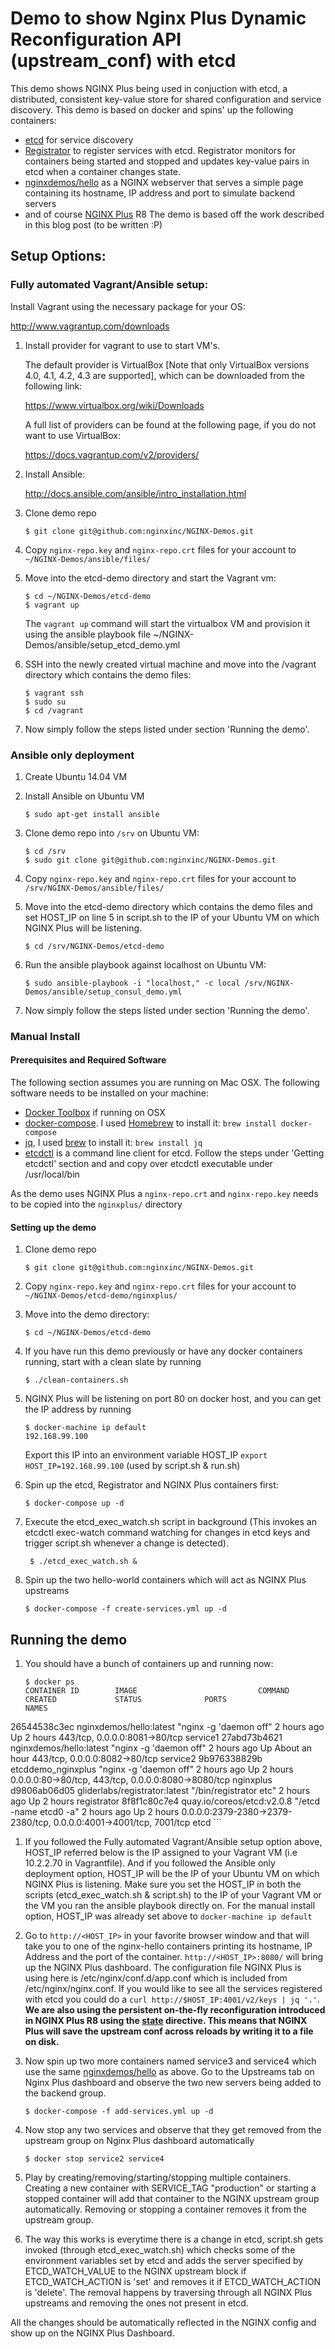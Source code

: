 # Demo to show Nginx Plus Dynamic Reconfiguration API (upstream_conf) with etcd

This demo shows NGINX Plus being used in conjuction with etcd, a distributed, consistent key-value store for shared configuration and service discovery. This demo is based on docker and spins'
up the following containers:

* [etcd](https://github.com/coreos/etcd) for service discovery
* [Registrator](https://github.com/gliderlabs/registrator) to register services with etcd. Registrator monitors for containers being started and stopped and updates key-value pairs in etcd when a container changes state.
* [nginxdemos/hello](https://hub.docker.com/r/nginxdemos/hello/) as a NGINX webserver that serves a simple page containing its hostname, IP address and port to simulate backend servers
* and of course [NGINX Plus](http://www.nginx.com/products) R8
The demo is based off the work described in this blog post (to be written :P)
 
## Setup Options:

### Fully automated Vagrant/Ansible setup:

Install Vagrant using the necessary package for your OS:

http://www.vagrantup.com/downloads

1. Install provider for vagrant to use to start VM's.  

     The default provider is VirtualBox [Note that only VirtualBox versions 4.0, 4.1, 4.2, 4.3 are supported], which can be downloaded from the following link:

     https://www.virtualbox.org/wiki/Downloads

     A full list of providers can be found at the following page, if you do not want to use VirtualBox:

     https://docs.vagrantup.com/v2/providers/

1. Install Ansible:

     http://docs.ansible.com/ansible/intro_installation.html

1. Clone demo repo

     ```$ git clone git@github.com:nginxinc/NGINX-Demos.git```

1. Copy ```nginx-repo.key``` and ```nginx-repo.crt``` files for your account to ```~/NGINX-Demos/ansible/files/```

1. Move into the etcd-demo directory and start the Vagrant vm:

     ```
     $ cd ~/NGINX-Demos/etcd-demo
     $ vagrant up
     ```
     The ```vagrant up``` command will start the virtualbox VM and provision it using the ansible playbook file ~/NGINX-Demos/ansible/setup_etcd_demo.yml

1. SSH into the newly created virtual machine and move into the /vagrant directory which contains the demo files:

     ```
     $ vagrant ssh
     $ sudo su
     $ cd /vagrant
     ```

1. Now simply follow the steps listed under section 'Running the demo'.


### Ansible only deployment

1. Create Ubuntu 14.04 VM

1. Install Ansible on Ubuntu VM

     ```
     $ sudo apt-get install ansible
     ```

1. Clone demo repo into ```/srv``` on Ubuntu VM:

     ```
     $ cd /srv
     $ sudo git clone git@github.com:nginxinc/NGINX-Demos.git
     ```

1. Copy ```nginx-repo.key``` and ```nginx-repo.crt``` files for your account to ```/srv/NGINX-Demos/ansible/files/```

1. Move into the etcd-demo directory which contains the demo files and set HOST_IP on line 5 in script.sh to the IP of your Ubuntu VM on which NGINX Plus will be listening.
     ```
     $ cd /srv/NGINX-Demos/etcd-demo
     ```

1. Run the ansible playbook against localhost on Ubuntu VM:

     ```
     $ sudo ansible-playbook -i "localhost," -c local /srv/NGINX-Demos/ansible/setup_consul_demo.yml
     ```

1. Now simply follow the steps listed under section 'Running the demo'.


### Manual Install

#### Prerequisites and Required Software

The following section assumes you are running on Mac OSX. The following software needs to be installed on your machine:

* [Docker Toolbox](https://www.docker.com/docker-toolbox) if running on OSX
* [docker-compose](https://docs.docker.com/compose/install). I used [Homebrew](http://brew.sh) to install it: `brew install docker-compose`
* [jq](https://stedolan.github.io/jq/), I used [brew](http://brew.sh) to install it: `brew install jq`
* [etcdctl](https://github.com/coreos/etcd/tree/master/etcdctl) is a command line client for etcd. Follow the steps under 'Getting etcdctl' section and and copy over etcdctl executable under /usr/local/bin

As the demo uses NGINX Plus a `nginx-repo.crt` and `nginx-repo.key` needs to be copied into the `nginxplus/` directory

#### Setting up the demo

1. Clone demo repo

     ```$ git clone git@github.com:nginxinc/NGINX-Demos.git```

1. Copy ```nginx-repo.key``` and ```nginx-repo.crt``` files for your account to ```~/NGINX-Demos/etcd-demo/nginxplus/```

1. Move into the demo directory:

     ```
     $ cd ~/NGINX-Demos/etcd-demo
     ```
1. If you have run this demo previously or have any docker containers running, start with a clean slate by running
    ```
    $ ./clean-containers.sh
    ```

1. NGINX Plus will be listening on port 80 on docker host, and you can get the IP address by running 
     ```
     $ docker-machine ip default
     192.168.99.100
     ```
     Export this IP into an environment variable HOST_IP `export HOST_IP=192.168.99.100` (used by script.sh & run.sh)

1. Spin up the etcd, Registrator and NGINX Plus containers first: 

     ```
     $ docker-compose up -d
     ```

1. Execute the etcd_exec_watch.sh script in background (This invokes an etcdctl exec-watch command watching for changes in etcd keys and trigger script.sh whenever a change is detected).
    ```
     $ ./etcd_exec_watch.sh &
     ```

1. Spin up the two hello-world containers which will act as NGINX Plus upstreams
     ```
     $ docker-compose -f create-services.yml up -d
     ```

## Running the demo

1. You should have a bunch of containers up and running now:
    ```
    $ docker ps
    CONTAINER ID        IMAGE                           COMMAND                  CREATED             STATUS              PORTS                                                                NAMES
26544538c3ec        nginxdemos/hello:latest         "nginx -g 'daemon off"   2 hours ago         Up 2 hours          443/tcp, 0.0.0.0:8081->80/tcp                                        service1
27abd73b4621        nginxdemos/hello:latest         "nginx -g 'daemon off"   2 hours ago         Up About an hour    443/tcp, 0.0.0.0:8082->80/tcp                                        service2
9b976338829b        etcddemo_nginxplus              "nginx -g 'daemon off"   2 hours ago         Up 2 hours          0.0.0.0:80->80/tcp, 443/tcp, 0.0.0.0:8080->8080/tcp                  nginxplus
d9806ab06d05        gliderlabs/registrator:latest   "/bin/registrator etc"   2 hours ago         Up 2 hours                                                                               registrator
8f8f1c80c7e4        quay.io/coreos/etcd:v2.0.8      "/etcd -name etcd0 -a"   2 hours ago         Up 2 hours          0.0.0.0:2379-2380->2379-2380/tcp, 0.0.0.0:4001->4001/tcp, 7001/tcp   etcd
    ```

1. If you followed the Fully automated Vagrant/Ansible setup option above, HOST_IP referred below is the IP assigned to your Vagrant VM (i.e 10.2.2.70 in Vagrantfile). And if you followed the Ansible only deployment option, HOST_IP will be the IP of your Ubuntu VM on which NGINX Plus is listening. Make sure you set the HOST_IP in both the scripts (etcd_exec_watch.sh & script.sh) to the IP of your Vagrant VM or the VM you ran the ansible playbook directly on. For the manual install option, HOST_IP was already set above to `docker-machine ip default`

1. Go to `http://<HOST_IP>` in your favorite browser window and that will take you to one of the nginx-hello containers printing its hostname, IP Address and the port of the container. `http://<HOST_IP>:8080/` will bring up the NGINX Plus dashboard. The configuration file NGINX Plus is using here is /etc/nginx/conf.d/app.conf which is included from /etc/nginx/nginx.conf. If you would like to see all the services registered with etcd you could do a `curl http://$HOST_IP:4001/v2/keys | jq '.'`. **We are also using the persistent on-the-fly reconfiguration introduced in NGINX Plus R8 using the [state](http://nginx.org/en/docs/http/ngx_http_upstream_module.html#state) directive. This means that NGINX Plus will save the upstream conf across reloads by writing it to a file on disk.**

1. Now spin up two more containers named service3 and service4 which use the same [nginxdemos/hello](https://hub.docker.com/r/nginxdemos/hello/) as above. Go to the Upstreams tab on Nginx Plus dashboard and observe the two new servers being added to the backend group.
     ```
     $ docker-compose -f add-services.yml up -d
     ```

1. Now stop any two services and observe that they get removed from the upstream group on Nginx Plus dashboard automatically
     ```
     $ docker stop service2 service4
     ```

1. Play by creating/removing/starting/stopping multiple containers. Creating a new container with SERVICE_TAG "production" or starting a stopped container will add that container to the NGINX upstream group automatically. Removing or stopping a container removes it from the upstream group.

1. The way this works is everytime there is a change in etcd, script.sh gets invoked (through etcd_exec_watch.sh) which checks some of the environment variables set by etcd and adds the server specified by ETCD_WATCH_VALUE to the NGINX upstream block if ETCD_WATCH_ACTION is 'set' and removes it if ETCD_WATCH_ACTION is 'delete'. The removal happens by traversing through all NGINX Plus upstreams and removing the ones not present in etcd.

All the changes should be automatically reflected in the NGINX config and show up on the NGINX Plus Dashboard.
